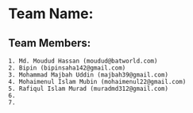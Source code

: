 # Team Name: 

## Team Members:

```
1. Md. Moudud Hassan (moudud@batworld.com)
2. Bipin (bipinsaha142@gmail.com)
3. Mohammad Majbah Uddin (majbah39@gmail.com)
4. Mohaimenul Islam Mubin (mohaimenul22@gmail.com)
5. Rafiqul Islam Murad (muradmd312@gmail.com)
6. 
7.

```
